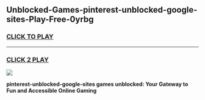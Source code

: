 
## Unblocked-Games-pinterest-unblocked-google-sites-Play-Free-0yrbg
<h3>
<a href="https://premium76.site?title=pinterest-unblocked-google-sites&ref=23A">CLICK TO PLAY</a></h3>
<hr>

<h3>
<a href="https://premium76.site?title=pinterest-unblocked-google-sites&ref=23A">CLICK 2 PLAY</a>
  
</h3>

<a href="https://premium76.site?title=pinterest-unblocked-google-sites&ref=23A"><img src="https://clearcache.store/games.png"></a>


**pinterest-unblocked-google-sites games unblocked: Your Gateway to Fun and Accessible Online Gaming**
